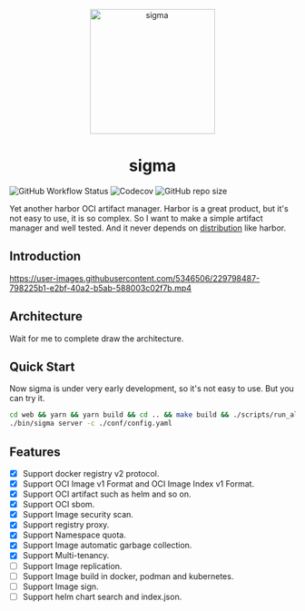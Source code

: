 <p align="center">
  <a href="https://github.com/go-sigma/sigma">
    <img alt="sigma" src="https://media.githubusercontent.com/media/go-sigma/sigma/main/assets/sigma.svg" width="220"/>
  </a>
</p>
<h1 align="center">sigma</h1>

![GitHub Workflow Status](https://img.shields.io/github/actions/workflow/status/go-sigma/sigma/test.yml?style=for-the-badge) ![Codecov](https://img.shields.io/codecov/c/github/go-sigma/sigma?style=for-the-badge) ![GitHub repo size](https://img.shields.io/github/repo-size/go-sigma/sigma?style=for-the-badge)

Yet another harbor OCI artifact manager. Harbor is a great product, but it's not easy to use, it is so complex. So I want to make a simple artifact manager and well tested. And it never depends on [distribution](https://github.com/distribution/distribution) like harbor.

## Introduction

<https://user-images.githubusercontent.com/5346506/229798487-798225b1-e2bf-40a2-b5ab-588003c02f7b.mp4>

## Architecture

Wait for me to complete draw the architecture.

## Quick Start

Now sigma is under very early development, so it's not easy to use. But you can try it.

``` bash
cd web && yarn && yarn build && cd .. && make build && ./scripts/run_all.sh
./bin/sigma server -c ./conf/config.yaml
```

## Features

- [x] Support docker registry v2 protocol.
- [x] Support OCI Image v1 Format and OCI Image Index v1 Format.
- [x] Support OCI artifact such as helm and so on.
- [x] Support OCI sbom.
- [x] Support Image security scan.
- [x] Support registry proxy.
- [x] Support Namespace quota.
- [x] Support Image automatic garbage collection.
- [x] Support Multi-tenancy.
- [ ] Support Image replication.
- [ ] Support Image build in docker, podman and kubernetes.
- [ ] Support Image sign.
- [ ] Support helm chart search and index.json.
